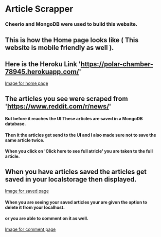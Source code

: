 # Article Scrapper

### Cheerio and MongoDB were used to build this website.

## This is how the Home page looks like ( This website is mobile friendly as well ).
## Here is the Heroku Link 'https://polar-chamber-78945.herokuapp.com/'

[Image for home page](./public/home.PNG)

## The articles you see were scraped from 'https://www.reddit.com/r/news/'
#### But before it reaches the UI These articles are saved in a MongoDB database.
#### Then it the articles get send to the UI and I also made sure not to save the same article twice.
#### When you click on 'Click here to see full atricle' you are taken to the full article.

## When you have articles saved the articles get saved in your localstorage then displayed.

[Image for saved page](./public/save.PNG)

#### When you are seeing your saved articles your are given the option to delete it from your localhost.
#### or you are able to comment on it as well.

[Image for comment page](./public/com.PNG)